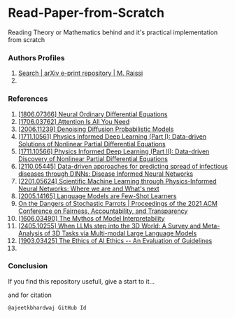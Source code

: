# Read-Paper-from-Scratch

Reading Theory or Mathematics behind and it's practical implementation from scratch

### Authors Profiles

1. [Search | arXiv e-print repository | M. Raissi](https://arxiv.org/search/cs?searchtype=author&query=Raissi,+M)
2. 

### References

1. [[1806.07366] Neural Ordinary Differential Equations](https://arxiv.org/abs/1806.07366)
2. [[1706.03762] Attention Is All You Need](https://arxiv.org/abs/1706.03762)
3. [[2006.11239] Denoising Diffusion Probabilistic Models](https://arxiv.org/abs/2006.11239)
4. [[1711.10561] Physics Informed Deep Learning (Part I): Data-driven Solutions of Nonlinear Partial Differential Equations](https://arxiv.org/abs/1711.10561)
5. [[1711.10566] Physics Informed Deep Learning (Part II): Data-driven Discovery of Nonlinear Partial Differential Equations](https://arxiv.org/abs/1711.10566)
6. [[2110.05445] Data-driven approaches for predicting spread of infectious diseases through DINNs: Disease Informed Neural Networks](https://arxiv.org/abs/2110.05445)
7. [[2201.05624] Scientific Machine Learning through Physics-Informed Neural Networks: Where we are and What&#39;s next](https://arxiv.org/abs/2201.05624)
8. [[2005.14165] Language Models are Few-Shot Learners](https://arxiv.org/abs/2005.14165)
9. [On the Dangers of Stochastic Parrots | Proceedings of the 2021 ACM Conference on Fairness, Accountability, and Transparency](https://dl.acm.org/doi/10.1145/3442188.3445922)
10. [[1606.03490] The Mythos of Model Interpretability](https://arxiv.org/abs/1606.03490)
11. [[2405.10255] When LLMs step into the 3D World: A Survey and Meta-Analysis of 3D Tasks via Multi-modal Large Language Models](https://arxiv.org/abs/2405.10255)
12. [[1903.03425] The Ethics of AI Ethics -- An Evaluation of Guidelines](https://arxiv.org/abs/1903.03425)
13. 

### Conclusion

If you find this repository usefull, give a start to it...

and for citation

```
@ajeetkbhardwaj GitHub Id
```
